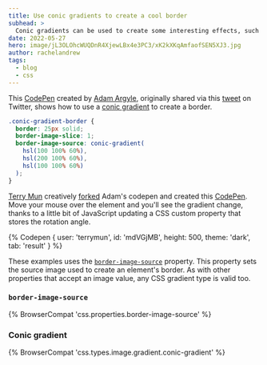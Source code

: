 ```yaml
---
title: Use conic gradients to create a cool border
subhead: >
  Conic gradients can be used to create some interesting effects, such as this nice border example.
date: 2022-05-27
hero: image/jL3OLOhcWUQDnR4XjewLBx4e3PC3/xK2kXKqAmfaofSEN5XJ3.jpg
author: rachelandrew
tags:
  - blog
  - css
---
```


This [CodePen](https://codepen.io/argyleink/pen/pogZxaZ) created by [Adam
Argyle](/authors/adamargyle/), originally shared via this
[tweet](https://twitter.com/argyleink/status/1282889809782927360) on Twitter,
shows how to use a [conic
gradient](https://developer.mozilla.org/docs/Web/CSS/gradient/conic-gradient) to
create a border.

```css
.conic-gradient-border {
  border: 25px solid;
  border-image-slice: 1;
  border-image-source: conic-gradient(
    hsl(100 100% 60%),
    hsl(200 100% 60%),
    hsl(100 100% 60%)
  );
}
```

[Terry Mun](https://twitter.com/teddyrised) creatively
[forked](https://twitter.com/teddyrised/status/1283326930717114370?s=20&t=S-qpKkaAetTCgPmQ6HNjxQ)
Adam's codepen and created this
[CodePen](https://codepen.io/terrymun/pen/mdVGjMB). Move your mouse over the
element and you'll see the gradient change, thanks to a little bit of JavaScript
updating a CSS custom property that stores the rotation angle.

{% Codepen {
  user: 'terrymun',
  id: 'mdVGjMB',
  height: 500,
  theme: 'dark',
  tab: 'result'
} %}

These examples uses the
[`border-image-source`](https://developer.mozilla.org/docs/Web/CSS/border-image-source)
property. This property sets the source image used to create an element's
border. As with other properties that accept an image value, any CSS gradient
type is valid too.

### `border-image-source`

{% BrowserCompat 'css.properties.border-image-source' %}

### Conic gradient

{% BrowserCompat 'css.types.image.gradient.conic-gradient' %}
